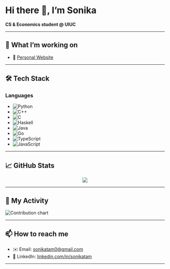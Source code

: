 # Hi there 👋, I’m Sonika  
**CS & Economics student @ UIUC**  

---

## 🚀 What I’m working on  
- 🔗 [Personal Website](https://sonikatam.github.io)  

---

## 🛠️ Tech Stack  
### Languages

- ![Python](https://img.shields.io/badge/Python-3776AB?style=flat-square&logo=python)
- ![C++](https://img.shields.io/badge/C%2B%2B-00599C?style=flat-square&logo=c%2B%2B)
- ![C](https://img.shields.io/badge/C-00599C?style=flat-square&logo=c)
- ![Haskell](https://img.shields.io/badge/Haskell-5294E2?style=flat-square&logo=haskell)
- ![Java](https://img.shields.io/badge/Java-007396?style=flat-square&logo=java)
- ![Go](https://img.shields.io/badge/Go-00ADD8?style=flat-square&logo=go)
- ![TypeScript](https://img.shields.io/badge/TypeScript-3178C6?style=flat-square&logo=typescript)
- ![JavaScript](https://img.shields.io/badge/JavaScript-F7DF1E?style=flat-square&logo=javascript)
 

---

## 📈 GitHub Stats  
<div align="center">
  <img src="https://github-readme-stats.vercel.app/api?username=sonikatam&show_icons=true&theme=default" />
</div>

---

## 📅 My Activity  
<img src="https://ghchart.rshah.org/sonikatam" alt="Contribution chart" />

---

## 📫 How to reach me  
- ✉️ Email: [sonikatam0@gmail.com](mailto:sonikatam0@gmail.com)  
- 🔗 LinkedIn: [linkedin.com/in/sonikatam](https://linkedin.com/in/sonikatam)  

---

